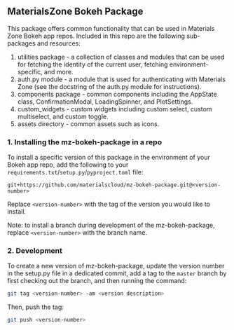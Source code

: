 ## MaterialsZone Bokeh Package

This package offers common functionality that can be used in Materials Zone Bokeh app repos.
Included in this repo are the following sub-packages and resources:
1. utilities package - a collection of classes and modules that can be used for fetching the identity of the current
   user, fetching environment-specific, and more.
2. auth.py module - a module that is used for authenticating with Materials Zone (see the docstring of the auth.py 
   module for instructions).
3. components package - common components including the AppState class, ConfirmationModal, LoadingSpinner, and 
   PlotSettings.
4. custom_widgets - custom widgets including custom select, custom multiselect, and custom toggle.
5. assets directory - common assets such as icons.


### 1. Installing the mz-bokeh-package in a repo
To install a specific version of this package in the environment of your Bokeh app repo, add the following to your 
`requirements.txt`/`setup.py`/`pyproject.toml` file:
```
git+https://github.com/materialscloud/mz-bokeh-package.git@<version-number>
```
Replace `<version-number>` with the tag of the version you would like to install.

Note: to install a branch during development of the mz-bokeh-package, replace `<version-number>` with the branch name.


### 2. Development
To create a new version of mz-bokeh-package, update the version number in the setup.py file in a dedicated commit, add
a tag to the `master` branch by first checking out the branch, and then running the command:
```bash
git tag <version-number> -am <version description>
```
Then, push the tag:
```bash
git push <version-number>
```


